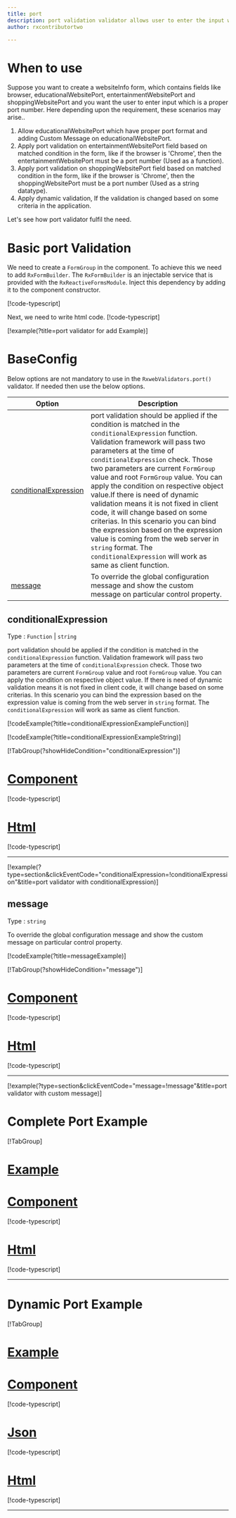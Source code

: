 ```yaml
---
title: port
description: port validation validator allows user to enter the input which is in the proper port format.
author: rxcontributortwo

---
```

# When to use
Suppose you want to create a websiteInfo form, which contains fields like browser, educationalWebsitePort, entertainmentWebsitePort and shoppingWebsitePort and you want the user to enter input which is a proper port number. Here depending upon the requirement, these scenarios may arise..
1. Allow educationalWebsitePort which have proper port format and adding Custom Message on educationalWebsitePort.
2. Apply port validation on entertainmentWebsitePort field based on matched condition in the form, like if the browser is 'Chrome', then the      entertainmentWebsitePort must be a port number (Used as a function).
3. Apply port validation on shoppingWebsitePort field based on matched condition in the form, like if the browser is 'Chrome', then the shoppingWebsitePort must be a port number (Used as a string datatype).
4. Apply dynamic validation, If the validation is changed based on some criteria in the application.

Let's see how port validator fulfil the need.

# Basic port Validation

We need to create a `FormGroup` in the component. To achieve this we need to add `RxFormBuilder`. The `RxFormBuilder` is an injectable service that is provided with the `RxReactiveFormsModule`. Inject this dependency by adding it to the component constructor.

[!code-typescript[](\assets\examples\reactive-form-validators\validators\port\add\port-add.component.ts?type=section)]

Next, we need to write html code.
[!code-typescript[](\assets\examples\reactive-form-validators\validators\port\add\port-add.component.html?type=section)]

[!example(?title=port validator for add Example)]
<app-port-add-validator></app-port-add-validator>

# BaseConfig
Below options are not mandatory to use in the `RxwebValidators.port()` validator. If needed then use the below options.

|Option | Description |
|--- | ---- |
|[conditionalExpression](#conditionalExpression) | port validation should be applied if the condition is matched in the `conditionalExpression` function. Validation framework will pass two parameters at the time of `conditionalExpression` check. Those two parameters are current `FormGroup` value and root `FormGroup` value. You can apply the condition on respective object value.If there is need of dynamic validation means it is not fixed in client code, it will change based on some criterias. In this scenario you can bind the expression based on the expression value is coming from the web server in `string` format. The `conditionalExpression` will work as same as client function. |
|[message](#message) | To override the global configuration message and show the custom message on particular control property. |

## conditionalExpression 
Type :  `Function`  |  `string` 

port validation should be applied if the condition is matched in the `conditionalExpression` function. Validation framework will pass two parameters at the time of `conditionalExpression` check. Those two parameters are current `FormGroup` value and root `FormGroup` value. You can apply the condition on respective object value.
If there is need of dynamic validation means it is not fixed in client code, it will change based on some criterias. In this scenario you can bind the expression based on the expression value is coming from the web server in `string` format. The `conditionalExpression` will work as same as client function.

[!codeExample(?title=conditionalExpressionExampleFunction)]

[!codeExample(?title=conditionalExpressionExampleString)]

[!TabGroup(?showHideCondition="conditionalExpression")]
# [Component](#tab\conditionalExpressionComponent)
[!code-typescript[](\assets\examples\reactive-form-validators\validators\port\conditionalExpression\port-conditional-expressions.component.ts)]
# [Html](#tab\conditionalExpressionHtml)
[!code-typescript[](\assets\examples\reactive-form-validators\validators\port\conditionalExpression\port-conditional-expressions.component.html)]
***

[!example(?type=section&clickEventCode="conditionalExpression=!conditionalExpression"&title=port validator with conditionalExpression)]
<app-port-conditionalExpression-validator></app-port-conditionalExpression-validator>

## message 
Type :  `string` 

To override the global configuration message and show the custom message on particular control property.

[!codeExample(?title=messageExample)]

[!TabGroup(?showHideCondition="message")]
# [Component](#tab\messageComponent)
[!code-typescript[](\assets\examples\reactive-form-validators\validators\port\message\port-message.component.ts)]
# [Html](#tab\messageHtml)
[!code-typescript[](\assets\examples\reactive-form-validators\validators\port\message\port-message.component.html)]
***

[!example(?type=section&clickEventCode="message=!message"&title=port validator with custom message)]
<app-port-message-validator></app-port-message-validator>

# Complete Port Example
[!TabGroup]
# [Example](#tab\completeexample)
<app-port-complete-validator></app-port-complete-validator>
# [Component](#tab\completecomponent)
[!code-typescript[](\assets\examples\reactive-form-validators\validators\port\complete\port-complete.component.ts)]
# [Html](#tab\completehtml)
[!code-typescript[](\assets\examples\reactive-form-validators\validators\port\complete\port-complete.component.html)]
***

# Dynamic Port Example
[!TabGroup]
# [Example](#tab\dynamicexample)
<app-port-dynamic-validator></app-port-dynamic-validator>
# [Component](#tab\dynamiccomponent)
[!code-typescript[](\assets\examples\reactive-form-validators\validators\port\dynamic\port-dynamic.component.ts)]
# [Json](#tab\dynamicjson)
[!code-typescript[](\assets\examples\reactive-form-validators\validators\port\dynamic\dynamic.json)]
# [Html](#tab\dynamichtml)
[!code-typescript[](\assets\examples\reactive-form-validators\validators\port\dynamic\port-dynamic.component.html)]
***
